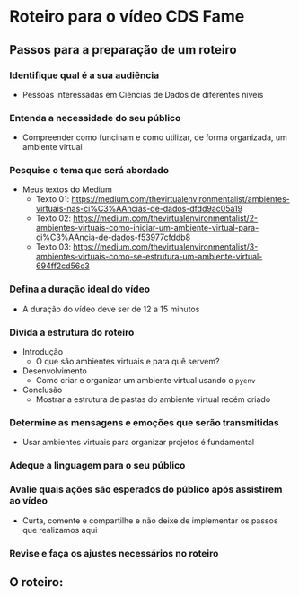 # Roteiro para o vídeo CDS Fame

## Passos para a preparação de um roteiro

### Identifique qual é a sua audiência
- Pessoas interessadas em Ciências de Dados de diferentes níveis

### Entenda a necessidade do seu público
- Compreender como funcinam e como utilizar, de forma organizada, um ambiente virtual

### Pesquise o tema que será abordado
- Meus textos do Medium
  - Texto 01: https://medium.com/thevirtualenvironmentalist/ambientes-virtuais-nas-ci%C3%AAncias-de-dados-dfdd9ac05a19
  - Texto 02: https://medium.com/thevirtualenvironmentalist/2-ambientes-virtuais-como-iniciar-um-ambiente-virtual-para-ci%C3%AAncia-de-dados-f53977cfddb8
  - Texto 03: https://medium.com/thevirtualenvironmentalist/3-ambientes-virtuais-como-se-estrutura-um-ambiente-virtual-694ff2cd56c3
### Defina a duração ideal do vídeo
- A duração do vídeo deve ser de 12 a 15 minutos

### Divida a estrutura do roteiro
- Introdução
  - O que são ambientes virtuais e para quê servem?
- Desenvolvimento
  - Como criar e organizar um ambiente virtual usando o `pyenv`
- Conclusão
  - Mostrar a estrutura de pastas do ambiente virtual recém criado

### Determine as mensagens e emoções que serão transmitidas
- Usar ambientes virtuais para organizar projetos é fundamental

### Adeque a linguagem para o seu público


### Avalie quais ações são esperados do público após assistirem ao vídeo
- Curta, comente e compartilhe e não deixe de implementar os passos que realizamos aqui

### Revise e faça os ajustes necessários no roteiro


## O roteiro:
